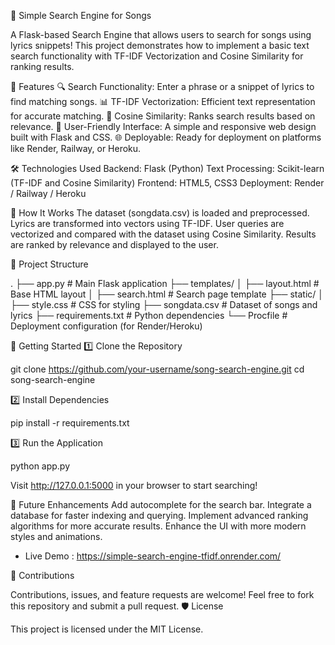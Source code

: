 🎵 Simple Search Engine for Songs

A Flask-based Search Engine that allows users to search for songs using lyrics snippets! This project demonstrates how to implement a basic text search functionality with TF-IDF Vectorization and Cosine Similarity for ranking results.

🚀 Features
    🔍 Search Functionality: Enter a phrase or a snippet of lyrics to find matching songs.
    📊 TF-IDF Vectorization: Efficient text representation for accurate matching.
    🧠 Cosine Similarity: Ranks search results based on relevance.
    🎨 User-Friendly Interface: A simple and responsive web design built with Flask and CSS.
    🌐 Deployable: Ready for deployment on platforms like Render, Railway, or Heroku.

🛠️ Technologies Used
    Backend: Flask (Python)
    Text Processing: Scikit-learn (TF-IDF and Cosine Similarity)
    Frontend: HTML5, CSS3
    Deployment: Render / Railway / Heroku

📝 How It Works
    The dataset (songdata.csv) is loaded and preprocessed.
    Lyrics are transformed into vectors using TF-IDF.
    User queries are vectorized and compared with the dataset using Cosine Similarity.
    Results are ranked by relevance and displayed to the user.

📂 Project Structure

.
├── app.py               # Main Flask application
├── templates/
│   ├── layout.html      # Base HTML layout
│   ├── search.html      # Search page template
├── static/
│   ├── style.css        # CSS for styling
├── songdata.csv         # Dataset of songs and lyrics
├── requirements.txt     # Python dependencies
└── Procfile             # Deployment configuration (for Render/Heroku)

🚀 Getting Started
1️⃣ Clone the Repository

git clone https://github.com/your-username/song-search-engine.git
cd song-search-engine

2️⃣ Install Dependencies

pip install -r requirements.txt

3️⃣ Run the Application

python app.py

Visit http://127.0.0.1:5000 in your browser to start searching!

📖 Future Enhancements
    Add autocomplete for the search bar.
    Integrate a database for faster indexing and querying.
    Implement advanced ranking algorithms for more accurate results.
    Enhance the UI with more modern styles and animations.

- Live Demo : https://simple-search-engine-tfidf.onrender.com/

🤝 Contributions

Contributions, issues, and feature requests are welcome! Feel free to fork this repository and submit a pull request.
🛡️ License

This project is licensed under the MIT License.
